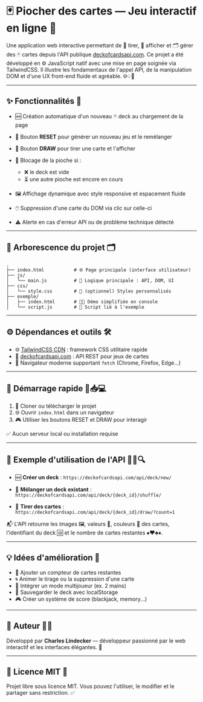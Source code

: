 # 🃏 Piocher des cartes — Jeu interactif en ligne 🎲

Une application web interactive permettant de 🎯 tirer, 🎴 afficher et 🗂️ gérer des 🃏 cartes depuis l'API publique [deckofcardsapi.com](https://deckofcardsapi.com/). Ce projet a été développé en ⚙️ JavaScript natif avec une mise en page soignée via TailwindCSS. Il illustre les fondamentaux de l'appel API, de la manipulation DOM et d'une UX front-end fluide et agréable. 🌐💡🎨

---

## ✨ Fonctionnalités 🎯

* 🆕 Création automatique d'un nouveau 🃏 deck au chargement de la page
* 🔁 Bouton **RESET** pour générer un nouveau jeu et le remélanger
* 🎯 Bouton **DRAW** pour tirer une carte et l'afficher
* 🚫 Blocage de la pioche si :

  * ❌ le deck est vide
  * ⏳ une autre pioche est encore en cours
* 🖼️ Affichage dynamique avec style responsive et espacement fluide
* 🖱️ Suppression d'une carte du DOM via clic sur celle-ci
* ⚠️ Alerte en cas d'erreur API ou de problème technique détecté

---

## 📁 Arborescence du projet 🗂️

```
.
├── index.html           # 🌐 Page principale (interface utilisateur)
├── js/
│   └── main.js          # 🔧 Logique principale : API, DOM, UI
├── css/
│   └── style.css        # 🎨 (optionnel) Styles personnalisés
├── exemple/
│   ├── index.html       # 👨‍🏫 Démo simplifiée en console
│   └── script.js        # 🧪 Script lié à l'exemple
```

---

## ⚙️ Dépendances et outils 🛠️

* 🌐 [TailwindCSS CDN](https://cdn.tailwindcss.com) : framework CSS utilitaire rapide
* 📡 [deckofcardsapi.com](https://deckofcardsapi.com) : API REST pour jeux de cartes
* 🧭 Navigateur moderne supportant `fetch` (Chrome, Firefox, Edge...)

---

## 🔧 Démarrage rapide 🚀📥💻

1. 📂 Cloner ou télécharger le projet
2. 🌐 Ouvrir `index.html` dans un navigateur
3. 🎮 Utiliser les boutons RESET et DRAW pour interagir

✅ Aucun serveur local ou installation requise

---

## 📑 Exemple d'utilisation de l'API 📡📘🔍

* 🆕 **Créer un deck** :
  `https://deckofcardsapi.com/api/deck/new/`

* 🔀 **Mélanger un deck existant** :
  `https://deckofcardsapi.com/api/deck/{deck_id}/shuffle/`

* 🎴 **Tirer des cartes** :
  `https://deckofcardsapi.com/api/deck/{deck_id}/draw/?count=1`

📬 L'API retourne les images 🖼️, valeurs 🔢, couleurs 🎨 des cartes, l'identifiant du deck 🆔 et le nombre de cartes restantes ♠️♥️♣️♦️.

---

## 💡 Idées d'amélioration 🚀

* 🔢 Ajouter un compteur de cartes restantes
* 🌀 Animer le tirage ou la suppression d'une carte
* 🤝 Intégrer un mode multijoueur (ex. 2 mains)
* 💾 Sauvegarder le deck avec localStorage
* 🎮 Créer un système de score (blackjack, memory...)

---

## 💼 Auteur 👨‍💻

Développé par **Charles Lindecker** — développeur passionné par le web interactif et les interfaces élégantes. 💬

---

## 📜 Licence MIT 📄

Projet libre sous licence MIT. Vous pouvez l'utiliser, le modifier et le partager sans restriction. ✅
